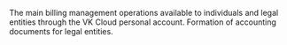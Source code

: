 The main billing management operations available to individuals and legal entities through the VK Cloud personal account. Formation of accounting documents for legal entities.